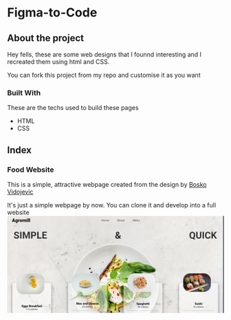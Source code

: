 # Figma-to-Code
## About the project
Hey fells, these are some web designs that  I founnd interesting and I recreated them using html and CSS.

You can fork this project from my repo and customise it as you want
### Built With
These are the techs used to build these pages
* HTML
* CSS

## Index
### <b>Food Website</b>
This is a simple, attractive webpage created from the design by [Bosko Vidojevic](https://www.instagram.com/vidojevic.design/?hl=en)

It's just a simple webpage by now. You can clone it and develop into a full website
<img align="center" src="https://github.com/ujwalvinay/Figma-to-Code/blob/main/food%20website/food%20site2.png" alt="food-website" /></p>

